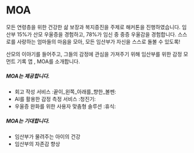 # MOA

모든 연령층을 위한 건강한 삶 보장과 복지증진을 주제로 해커톤을 진행하였습니다.
임산부 15%가 산모 우울증을 경험하고, 78%가 임신 중 중증 우울감을 경험합니다.
스스로를 사랑하는 엄마들의 마음을 모아, 모든 임산부가 자신을 스스로 돌볼 수 있도록!

산모의 이야기를 들어주고, 그들의 감정에 관심을 가져주기 위해 임산부를 위한 감정 모먼트 기록 앱 , MOA를 소개합니다.

##### MOA는 제공합니다.
- 회고 작성 서비스 :끝이_왼쪽_아래를_향한_볼펜:
- AI를 활용한 감정 측정 서비스 :청진기:
- 우울증 완화를 위한 사용자 맞춤형 솔루션 :휴식:

##### MOA는 기대합니다.
- 임산부가 물려주는 아이의 건강
- 임산부의 자존감 향상
